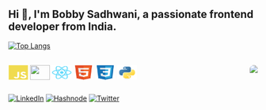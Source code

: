 ## Hi 👋, I'm Bobby Sadhwani, a passionate frontend developer from India.

  
  [![Top Langs](https://github-readme-stats.vercel.app/api/top-langs/?username=Bobby-coder&layout=compact&theme=midnight-purple)](https://github.com/Bobby-coder/github-readme-stats)
 
<div style="display: inline_block"><br>
   
  <img align="center"  height="30" width="40" src="https://raw.githubusercontent.com/devicons/devicon/master/icons/javascript/javascript-plain.svg">
  <img align="center"  height="30" width="40" src="https://www.svgrepo.com/show/354431/tailwindcss-icon.svg">
  <img align="center"  height="30" width="40" src="https://raw.githubusercontent.com/devicons/devicon/master/icons/react/react-original.svg">
  <img align="center"  height="30" width="40" src="https://raw.githubusercontent.com/devicons/devicon/master/icons/html5/html5-original.svg">
  <img align="center"  height="30" width="40" src="https://raw.githubusercontent.com/devicons/devicon/master/icons/css3/css3-original.svg">
  <img align="center"  height="30" width="40" src="https://raw.githubusercontent.com/devicons/devicon/master/icons/python/python-original.svg">
  <img align="right"  height="150" style="border-radius:50px;" src="https://camo.githubusercontent.com/683e2187241c641430216c864ce93fc5a0e0dfb232c5a01d1c54b54d63aa8cb2/68747470733a2f2f63646e2e6472696262626c652e636f6d2f75736572732f313136323037372f73637265656e73686f74732f333834383931342f70726f6772616d6d65722e676966?width=676&height=676">
  
</div>
  
  ##
 <a href = "https://www.linkedin.com/in/bobby-sadhwani">![LinkedIn](https://img.shields.io/badge/linkedin-%230077B5.svg?style=for-the-badge&logo=linkedin&logoColor=white)</a> 
 <a href = "https://bobby-sadhwani.hashnode.dev/">![Hashnode](https://img.shields.io/badge/Hashnode-2962FF?style=for-the-badge&logo=hashnode&logoColor=white)</a>
 <a href = "https://twitter.com/BOBBY__SADHWANI">![Twitter](https://img.shields.io/badge/Twitter-%231DA1F2.svg?style=for-the-badge&logo=Twitter&logoColor=white)</a>
 </a>

